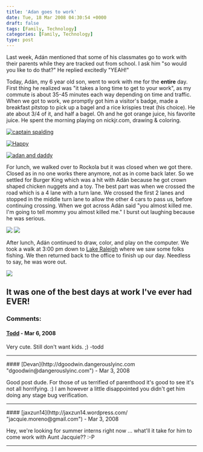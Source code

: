 ```yaml
---
title: 'Adan goes to work'
date: Tue, 18 Mar 2008 04:30:54 +0000
draft: false
tags: [Family, Technology]
categories: [Family, Technology]
type: post
---
```


Last week, Adán mentioned that some of his classmates go to work with their parents while they are tracked out from school. I ask him "so would you like to do that?" He replied excitedly "YEAH!"

Today, Adán, my 6 year old son, went to work with me for the **entire** day. First thing he realized was "it takes a long time to get to your work", as my commute is about 35-45 minutes each way depending on time and traffic. When we got to work, we promptly got him a visitor's badge, made a breakfast pitstop to pick up a bagel and a rice krispies treat (his choice). He ate about 3/4 of it, and half a bagel. Oh and he got orange juice, his favorite juice. He spent the morning playing on nickjr.com, drawing & coloring.

[![captain spalding](http://familiarodriguez.smugmug.com/photos/267184377_FSynv-S.jpg)](http://familiarodriguez.smugmug.com/gallery/4536590_2giHT#267184377)

[![Happy](http://familiarodriguez.smugmug.com/photos/267184396_VzjWF-S.jpg)](http://familiarodriguez.smugmug.com/gallery/4536590_2giHT#267184396)

[![adan and daddy](http://familiarodriguez.smugmug.com/photos/267184413_wN7ff-S.jpg)](http://familiarodriguez.smugmug.com/gallery/4536590_2giHT#267184413)

For lunch, we walked over to Rockola but it was closed when we got there. Closed as in no one works there anymore, not as in come back later. So we settled for Burger King which was a hit with Adán because he got crown shaped chicken nuggets and a toy. The best part was when we crossed the road which is a 4 lane with a turn lane. We crossed the first 2 lanes and stopped in the middle turn lane to allow the other 4 cars to pass us, before continuing crossing. When we got across Adán said "you almost killed me. I'm going to tell mommy you almost killed me." I burst out laughing because he was serious.

![](http://www.vegatransports.com.au/AustralianStarwars/bobafett1.jpg) ![](http://familiarodriguez.smugmug.com/photos/267184437_UENZ2-M.jpg)

After lunch, Adán continued to draw, color, and play on the computer. We took a walk at 3:00 pm down to [Lake Raleigh](http://maps.google.com/maps?f=q&hl=en&geocode=&q=1801+varsity+drive+raleigh,+nc&sll=35.966635,-78.511276&sspn=0.011566,0.022659&ie=UTF8&ll=35.765266,-78.679469&spn=0.011596,0.022659&t=h&z=16&iwloc=addr) where we saw some folks fishing. We then returned back to the office to finish up our day. Needless to say, he was wore out.

[![](http://familiarodriguez.smugmug.com/photos/267184480_jSFn5-S.jpg)](http://familiarodriguez.smugmug.com/gallery/4536590_2giHT#267184480)

It was one of the best days at work I've ever had EVER!
---
### Comments:
#### [Todd](http://www.dma.org/cgi-bin/cgiwrap/tw/toddblog "taw@pobox.com") - <time datetime="2008-03-29 16:19:14">Mar 6, 2008</time>

Very cute. Still don't want kids. ;) -todd
<hr />
#### [Devan](http://dgoodwin.dangerouslyinc.com "dgoodwin@dangerouslyinc.com") - <time datetime="2008-03-19 07:57:53">Mar 3, 2008</time>

Good post dude. For those of us terrified of parenthood it's good to see it's not all horrifying. :) I am however a little disappointed you didn't get him doing any stage bug verification.
<hr />
#### [jaxzun14](http://jaxzun14.wordpress.com/ "jacquie.moreno@gmail.com") - <time datetime="2008-03-19 17:11:16">Mar 3, 2008</time>

Hey, we're looking for summer interns right now ... what'll it take for him to come work with Aunt Jacquie?? :-P
<hr />
